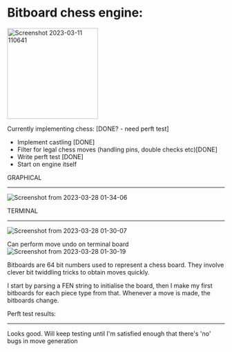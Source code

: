 # Bitboard chess engine:

<img width="210" alt="Screenshot 2023-03-11 110641" src="https://user-images.githubusercontent.com/56346800/224480781-678ed55c-2e52-4064-9e93-d25be41df5dd.png">

Currently implementing chess: [DONE? - need perft test]
  - Implement castling [DONE]
  - Filter for legal chess moves (handling pins, double checks etc)[DONE]
  - Write perft test [DONE]
  - Start on engine itself
  
GRAPHICAL
_________

![Screenshot from 2023-03-28 01-34-06](https://user-images.githubusercontent.com/56346800/228096703-5dfec546-1753-419d-899d-b53f8bd192d1.png)

TERMINAL
_________

![Screenshot from 2023-03-28 01-30-07](https://user-images.githubusercontent.com/56346800/228096360-73e32778-0d40-4060-9c75-a5d9002a7d99.png)

Can perform move undo on terminal board
![Screenshot from 2023-03-28 01-30-19](https://user-images.githubusercontent.com/56346800/228096368-d1aa6049-78e0-4f76-bfd4-51a243a1a653.png)

Bitboards are 64 bit numbers used to represent a chess board. They involve clever bit twiddling tricks to obtain moves 
quickly.

I start by parsing a FEN string to initialise the board, then I make my first bitboards for each piece type from that. Whenever a move is made, the bitboards change. 

Perft test results:
___________________

Looks good. Will keep testing until I'm satisfied enough that there's 'no' bugs in move generation
